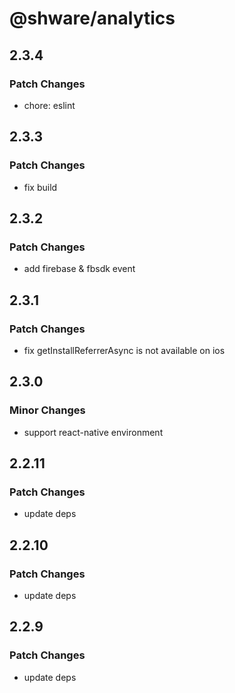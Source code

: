 # @shware/analytics

## 2.3.4

### Patch Changes

- chore: eslint

## 2.3.3

### Patch Changes

- fix build

## 2.3.2

### Patch Changes

- add firebase & fbsdk event

## 2.3.1

### Patch Changes

- fix getInstallReferrerAsync is not available on ios

## 2.3.0

### Minor Changes

- support react-native environment

## 2.2.11

### Patch Changes

- update deps

## 2.2.10

### Patch Changes

- update deps

## 2.2.9

### Patch Changes

- update deps
